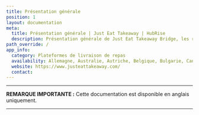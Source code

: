 ```yaml
---
title: Présentation générale
position: 1
layout: documentation
meta:
  title: Présentation générale | Just Eat Takeaway | HubRise
  description: Présentation générale de Just Eat Takeaway Bridge, les raisons de connecter Just Eat Takeaway à HubRise et fonctionnalités de l'intégration avec HubRise.
path_override: /
app_info:
  category: Plateformes de livraison de repas
  availability: Allemagne, Australie, Autriche, Belgique, Bulgarie, Canada, Danemark, Espagne, France, Irlande, Israël, Italie, Luxembourg, Norvège, Nouvelle-Zélande, Pays-Bas, Pologne, Portugal, Roumanie, Royaume-Uni, Suisse
  website: https://www.justeattakeaway.com/
  contact:
---
```


---

**REMARQUE IMPORTANTE :** Cette documentation est disponible <Link to="/apps/just-eat-takeaway" addLocalePrefix={false}>en anglais uniquement</Link>.

---
